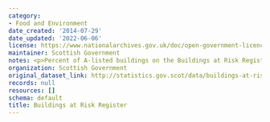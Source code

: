 ```yaml
---
category:
- Food and Environment
date_created: '2014-07-29'
date_updated: '2022-06-06'
license: https://www.nationalarchives.gov.uk/doc/open-government-licence/version/3/
maintainer: Scottish Government
notes: <p>Percent of A-listed buildings on the Buildings at Risk Register (BARR)</p>
organization: Scottish Government
original_dataset_link: http://statistics.gov.scot/data/buildings-at-risk-register
records: null
resources: []
schema: default
title: Buildings at Risk Register
---
```

